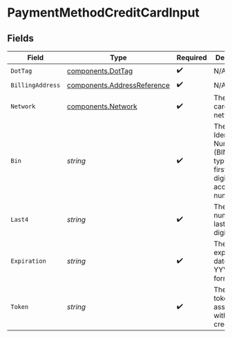 # PaymentMethodCreditCardInput


## Fields

| Field                                                                                                  | Type                                                                                                   | Required                                                                                               | Description                                                                                            | Example                                                                                                |
| ------------------------------------------------------------------------------------------------------ | ------------------------------------------------------------------------------------------------------ | ------------------------------------------------------------------------------------------------------ | ------------------------------------------------------------------------------------------------------ | ------------------------------------------------------------------------------------------------------ |
| `DotTag`                                                                                               | [components.DotTag](../../models/components/dottag.md)                                                 | :heavy_check_mark:                                                                                     | N/A                                                                                                    | credit_card                                                                                            |
| `BillingAddress`                                                                                       | [components.AddressReference](../../models/components/addressreference.md)                             | :heavy_check_mark:                                                                                     | N/A                                                                                                    |                                                                                                        |
| `Network`                                                                                              | [components.Network](../../models/components/network.md)                                               | :heavy_check_mark:                                                                                     | The credit card's network.                                                                             | visa                                                                                                   |
| `Bin`                                                                                                  | *string*                                                                                               | :heavy_check_mark:                                                                                     | The Bank Identification Number (BIN). This is typically the first 4 to 6 digits of the account number. | 411111                                                                                                 |
| `Last4`                                                                                                | *string*                                                                                               | :heavy_check_mark:                                                                                     | The account number's last four digits.                                                                 | 1004                                                                                                   |
| `Expiration`                                                                                           | *string*                                                                                               | :heavy_check_mark:                                                                                     | The expiration date, in YYYY-MM format.                                                                | 2029-03                                                                                                |
| `Token`                                                                                                | *string*                                                                                               | :heavy_check_mark:                                                                                     | The Bolt token associated with the credit card.                                                        | a1B2c3D4e5F6G7H8i9J0k1L2m3N4o5P6Q7r8S9t0                                                               |
